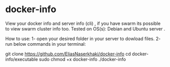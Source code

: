 # docker-info
View your docker info and server info (cli) , if you have swarm its possible to view swarm cluster info too.
Tested on OS(s): Debian and Ubuntu server .

How to use:
1- open your desired folder in your server to dowload files.
2- run below commands in your terminal:

git clone https://github.com/EliasNaserkhaki/docker-info
cd docker-info/executable
sudo chmod +x docker-info
./docker-info
